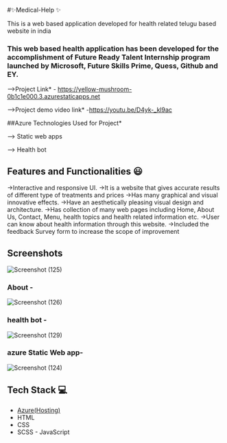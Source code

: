 #✨Medical-Help ✨

This is a web based application developed for health related telugu based website in india

### This web based health application has been developed for the accomplishment of Future Ready Talent Internship program launched by Microsoft, Future Skills Prime, Quess, Github and EY.


-->Project Link* - https://yellow-mushroom-0b1c1e000.3.azurestaticapps.net

-->Project demo video link* -https://youtu.be/D4yk-_kl9ac

##Azure Technologies Used for Project*

   --> Static web apps

   -->   Health bot

## Features and Functionalities 😃

->Interactive and responsive UI.
->It is a website that gives accurate results of different type of treatments and prices 
->Has many graphical and visual innovative effects.
->Have an aesthetically pleasing visual design and architecture.
->Has collection of many web pages including Home, About Us, Contact, Menu, health topics and health related information etc.
->User can know about health information through this website.
->Included the feedback Survey form to increase the scope of improvement 

## Screenshots

![Screenshot (125)](https://github.com/Sur-3071/Medical-Help/assets/104709090/385c8b28-91c6-4e62-a519-d7b4278c38ac)


   

### About -

![Screenshot (126)](https://github.com/Sur-3071/Medical-Help/assets/104709090/296c68f3-de80-468b-8bec-959f889a3110)



### health bot -
![Screenshot (129)](https://github.com/Sur-3071/Medical-Help/assets/104709090/d99d2945-d37c-4ac9-be6b-ee9f9cf4d93e)


### azure Static Web app-

![Screenshot (124)](https://github.com/Sur-3071/Medical-Help/assets/104709090/29a9d789-ed81-49df-aff6-a2ae76c7eccb)


## Tech Stack 💻

- [Azure(Hosting)](https://portal.azure.com/#home)
- HTML
- CSS
- SCSS
- JavaScript
